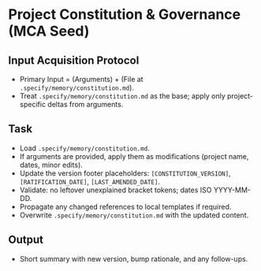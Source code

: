 # Project Constitution & Governance (MCA Seed)

## Input Acquisition Protocol
- Primary Input = (Arguments) + (File at `.specify/memory/constitution.md`).
- Treat `.specify/memory/constitution.md` as the base; apply only project-specific deltas from arguments.

## Task
- Load `.specify/memory/constitution.md`.
- If arguments are provided, apply them as modifications (project name, dates, minor edits).
- Update the version footer placeholders: `[CONSTITUTION_VERSION]`, `[RATIFICATION_DATE]`, `[LAST_AMENDED_DATE]`.
- Validate: no leftover unexplained bracket tokens; dates ISO YYYY-MM-DD.
- Propagate any changed references to local templates if required.
- Overwrite `.specify/memory/constitution.md` with the updated content.

## Output
- Short summary with new version, bump rationale, and any follow-ups.
